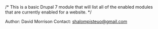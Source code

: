 /* This is a basic Drupal 7 module that will list all of the enabled modules that are currently enabled for a website. */

Author: David Morrison
Contact: shalompisteuo@gmail.com

